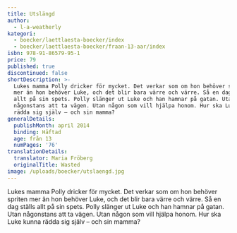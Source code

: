```yaml
---
title: Utslängd
author:
  - l-a-weatherly
kategori:
  - boecker/laettlaesta-boecker/index
  - boecker/laettlaesta-boecker/fraan-13-aar/index
isbn: 978-91-86579-95-1
price: 79
published: true
discontinued: false
shortDescription: >-
  Lukes mamma Polly dricker för mycket. Det verkar som om hon behöver spriten
  mer än hon behöver Luke, och det blir bara värre och värre. Så en dag ställs
  allt på sin spets. Polly slänger ut Luke och han hamnar på gatan. Utan
  någonstans att ta vägen. Utan någon som vill hjälpa honom. Hur ska Luke kunna
  rädda sig själv – och sin mamma?
generalDetails:
  publishMonth: april 2014
  binding: Häftad
  age: från 13
  numPages: '76'
translationDetails:
  translator: Maria Fröberg
  originalTitle: Wasted
image: /uploads/boecker/utslaengd.jpg
---
```

Lukes mamma Polly dricker för mycket. Det verkar som om hon behöver spriten mer än hon behöver Luke, och det blir bara värre och värre. Så en dag ställs allt på sin spets. Polly slänger ut Luke och han hamnar på gatan. Utan någonstans att ta vägen. Utan någon som vill hjälpa honom. Hur ska Luke kunna rädda sig själv – och sin mamma?
